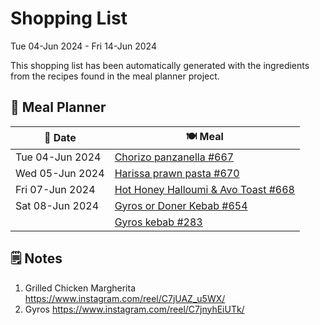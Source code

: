 # Shopping List

Tue 04-Jun 2024 - Fri 14-Jun 2024

This shopping list has been automatically generated with the ingredients from the recipes found in the meal planner project.

## 📅 Meal Planner

|📅 Date| 🍽️ Meal|
|----|----|
|Tue 04-Jun 2024|[Chorizo panzanella #667](https://github.com/jcallaghan/The-Cookbook/issues/667)|
|Wed 05-Jun 2024|[Harissa prawn pasta #670](https://github.com/jcallaghan/The-Cookbook/issues/670)|
|Fri 07-Jun 2024|[Hot Honey Halloumi & Avo Toast #668](https://github.com/jcallaghan/The-Cookbook/issues/668)|
|Sat 08-Jun 2024|[Gyros or Doner Kebab #654](https://github.com/jcallaghan/The-Cookbook/issues/654)|
||[Gyros kebab #283](https://github.com/jcallaghan/The-Cookbook/issues/283)|

## 🗒️ Notes

1. Grilled Chicken Margherita
https://www.instagram.com/reel/C7jUAZ_u5WX/
1. Gyros 
https://www.instagram.com/reel/C7jnyhEiUTk/
